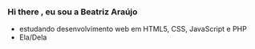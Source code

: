 ### Hi there , eu sou a Beatriz Araújo

- estudando desenvolvimento web em HTML5, CSS, JavaScript e PHP
- Ela/Dela
